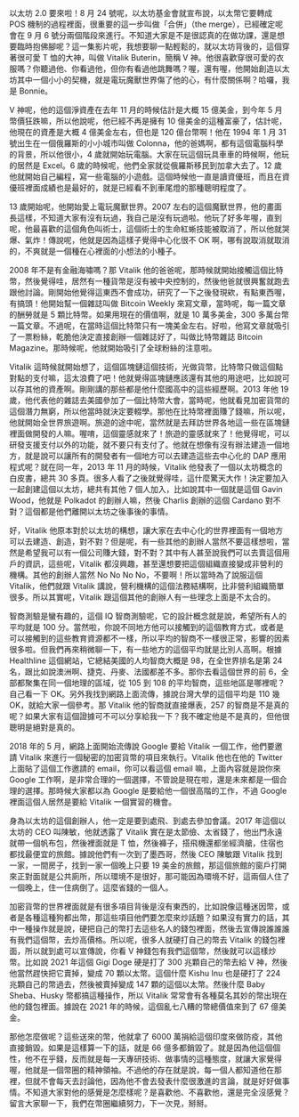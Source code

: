 以太坊 2.0 要來啦！8 月 24 號呢，以太坊基金會就宣布說，以太幣它要轉成 POS 機制的過程裡面，很重要的這一步叫做「合併」（the merge），已經確定呢會在 9 月 6 號分兩個階段來進行。不知道大家是不是很認真的在做功課，還是想要臨時抱佛腳呢？這一集影片呢，我想要聊一點輕鬆的，就以太坊背後的，這個穿著很可愛 T 恤的大神，叫做 Vitalik Buterin，簡稱 V 神。他很喜歡穿很可愛的衣服嗎？你聽過他、你看過他，但你有看過他跳舞嗎？喔，還有喔，他開始創造以太坊其中一個小小的契機，就是電玩魔獸世界傷了他的心，有什麼關係啊？哈囉，我是 Bonnie。

V 神呢，他的這個淨資產在去年 11 月的時候估計是大概 15 億美金，到今年 5 月幣價狂跌嘛，所以他說呢，他已經不再是擁有 10 億美金的這種富豪了，估計呢，他現在的資產是大概 4 億美金左右，但也是 120 億台幣啊！他在 1994 年 1 月 31 號出生在一個俄羅斯的小小城市叫做 Colonna，他的爸媽啊，都有這個電腦科學的背景，所以他很小，4 歲就開始玩電腦。大家在玩這個玩具車車的時候啊，他玩的居然是 Excel。6 歲的時候呢，他們全家就從俄羅斯移民到加拿大去了。12 歲他就開始自己編程，寫一些電腦的小遊戲。這個時候他一直是讀資優班，而且在資優班裡面成績也是最好的，就是已經看不到車尾燈的那種聰明程度了。

13 歲開始呢，他開始愛上電玩魔獸世界。2007 左右的這個魔獸世界，他的畫面長這樣，不知道大家有沒有玩過，我自己是沒有玩過啦。他玩了好多年喔，直到呢，他最喜歡的這個角色叫術士，這個術士的生命紅蜥技能被取消了，所以他就哭爆、氣炸！傳說呢，他就是因為這樣子覺得中心化很不 OK 啊，哪有說取消就取消的，不爽就是一個種在心裡面的小想法的小種子。

2008 年不是有金融海嘯嗎？那 Vitalik 他的爸爸呢，那時候就開始接觸這個比特幣，然後覺得哇，居然有一種貨幣是沒有被中央控制的，然後他爸就很興奮就跑去跟他討論。剛開始他覺得這東西不會成功，研究了一下之後發現欸，有點東西喔，有搞頭！他開始幫一個雜誌叫做 Bitcoin Weekly 來寫文章，當時呢，每一篇文章的酬勞就是 5 顆比特幣。如果用現在的價值啊，就是 10 萬多美金，300 多萬台幣一篇文章。不過呢，在當時這個比特幣只有一塊美金左右。好啦，他寫文章就吸引了一票粉絲，乾脆他決定直接創辦一個雜誌好了，叫做比特幣雜誌 Bitcoin Magazine。那時候呢，他就開始吸引了全球粉絲的注意啦。

Vitalik 這時候就開始想了，這個區塊鏈這個技術，光做貨幣，比特幣只做這個點對點的支付嘛，這太浪費了吧！他就覺得區塊鏈應該還有其他的用途吧，比如說可以存其他的資產啊。剛剛講的那些都是他什麼國高中的這些經歷啊。2013 年他 19 歲，他代表他的雜誌去美國參加了一個比特幣大會，當時呢，他就看見加密貨幣的這個潛力無窮，所以他當時就決定要輟學。那他在比特幣裡面賺了錢嘛，所以呢，他就開始全世界旅遊啊。旅遊的途中呢，當然就是去拜訪世界各地這一些在區塊鏈裡面做開發的人嘛。喔唷，這個靈感就來了！旅遊的靈感就來了！他覺得呢，可以研發支援支付以外的功能，就不要只有支付了。他就在想像有沒有辦法建造一個地方，就是說可以讓所有的開發者有一個地方可以去建造這些去中心化的 DAP 應用程式呢？就在同一年，2013 年 11 月的時候，Vitalik 他發表了一個以太坊概念的白皮書，總共 30 多頁。很多人看了之後就覺得哇，這什麼驚天大作！決定要加入一起創建這個以太坊，總共有其他 7 個人加入，比如說其中一個就是這個 Gavin Wood，他就是 Polkadot 的創辦人嘛，然後 Charlis 創辦的這個 Cardano 對不對？這個都是他們離開以太坊之後事後的事情。

好，Vitalik 他原本對於以太坊的構想，讓大家在去中心化的世界裡面有一個地方可以去建造、創造，對不對？但是呢，有一些其他的創辦人當然不要這樣想啦，當然是希望我可以有一個公司賺大錢，對不對？其中有人甚至說我們可以去賣這個用戶的資訊，這些呢，Vitalik 都沒興趣，甚至還想要把這個組織直接變成非營利的機構。其他的創辦人當然 No No No No，不要啊！所以當時為了說服這個 Vitalik，他們就跟 Vitalik 講說，營利機構的這個法務結構啊，比非營利組織簡單很多。所以其實呢，Vitalik 跟這個其他的創辦人有一些理念上面是不太合的。

智商測驗是蠻有趣的，這個 IQ 智商測驗呢，它的設計概念就是說，希望所有人的平均就是 100 分。當然啦，你說不同地方他可以接觸到的這個教育方式，或者是可以接觸到的這些教育資源都不一樣，所以平均的智商不一樣很正常，影響的因素很多啦。但我們再來稍微聊一下，有一些地方的這個平均就是比別人高啊。根據 Healthline 這個網站，它總結美國的人均智商大概是 98，在全世界排名是第 24 名，跟比如說澳洲啊、捷克、丹麥、法國都差不多。那你去看這個世界的前 6，全部都聚集在同一個地理的區域，從 105 到 108 的平均智商，這些地區是哪裡呢？自己看一下 OK。另外我找到網路上面流傳，據說台灣大學的這個平均是 110 幾 OK，就給大家一個參考。那 Vitalik 他的智商就直接爆表，257 的智商是不是真的呢？如果大家有這個證據可不可以分享給我一下？我不確定他是不是真的，但他很聰明是絕對是真的。

2018 年的 5 月，網路上面開始流傳說 Google 要給 Vitalik 一個工作，他們要邀請 Vitalik 來進行一個秘密的加密貨幣的項目來執行。Vitalik 他也在他的 Twitter 上面貼了這個工作邀請的 email，你可以看這個 email 嘛，上面內容就是說你來 Google 工作啊，是非常合理的一個選擇，不管說是現在啦，還是未來都是一個合理的選擇。那時候大家都以為 Google 是要給他一個很高階的工作，不過 Google 裡面這個人居然是要給 Vitalik 一個實習的機會。

身為以太坊的這個創辦人，他一定是要到處飛、到處去參加會議。2017 年這個以太坊的 CEO 叫陳敏，他就透露了 Vitalik 實在是太節儉、太省錢了，他出門永遠就帶一個帆布包，然後裡面就是 T 恤，然後褲子，搭飛機還都坐經濟艙，住宿也都找最便宜的旅館。據說他們有一次到了墨西哥，然後 CEO 陳敏跟 Vitalik 找到一家，一間房子，找到一家一個晚上只要 19 美金的旅館，那這個旅館的窗戶打開來正對面就是公共廁所，所以環境不是很好，那可能因為環境不好，這兩個人住了一個晚上，住一住病倒了。這麼省錢的一個人。

加密貨幣的世界裡面就是有很多項目背後是沒有東西的，比如說像這種迷因幣，或者是各種這種狗都出幣，那這些項目他們要怎麼來炒話題？如果沒有實力的話，其中一種操作就是說，硬把自己的幣打去這些名人的錢包裡面，然後去宣傳說誰誰誰有我們這個幣，去炒高價格。所以呢，很多人就硬打自己的幣去 Vitalik 的錢包裡面，所以就到處可以宣傳說，你看 V 神錢包有我們這個幣，然後就可以這樣炒幣。比如說 2021 年這個 Gigi Doge 硬是打了 300 兆顆自己的幣去給 V 神，然後他當然趕快把它賣掉，變成 70 顆以太幣。這個什麼 Kishu Inu 也是硬打了 224 兆顆自己的幣過去，然後被賣掉變成 147 顆的這個以太幣。然後什麼 Baby Sheba、Husky 幣都搞這種操作，所以 Vitalik 常常會有各種莫名其妙的幣出現在他的錢包裡面。據說在 2021 年的時候，這個亂七八糟的幣總價值來到了 67 億美金。

那他怎麼做呢？這些送來的幣，他就拿了 6000 萬捐給這個印度來做防疫，其他直接銷毀。如果是這樣算一下的話，就是 66 億多都銷毀了。就是因為他這個個性，他不在乎錢，反而就是每一天專研技術、做事情的這種態度，就讓大家覺得喔，他就是一個幣圈的精神領袖。不過他的存在就是說，每一個人都知道他在那裡，但就不會每天去討論他，因為他不會去發表什麼很激進的言論，就是好好做事情。不知道大家對他的感覺是怎麼樣呢？是喜歡他、不喜歡他，還是完全沒感覺？留言大家聊一下，我們在幣圈繼續努力，下一次見，掰掰。
